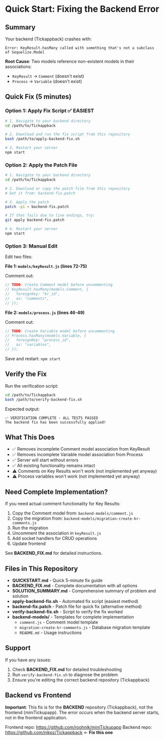 # Quick Start: Fixing the Backend Error

## Summary

Your backend (Tickappback) crashes with:
```
Error: KeyResult.hasMany called with something that's not a subclass of Sequelize.Model
```

**Root Cause**: Two models reference non-existent models in their associations:
- `KeyResult` → `Comment` (doesn't exist)
- `Process` → `Variable` (doesn't exist)

## Quick Fix (5 minutes)

### Option 1: Apply Fix Script ✅ EASIEST

```bash
# 1. Navigate to your backend directory
cd /path/to/Tickappback

# 2. Download and run the fix script from this repository
bash /path/to/apply-backend-fix.sh

# 3. Restart your server
npm start
```

### Option 2: Apply the Patch File

```bash
# 1. Navigate to your backend directory
cd /path/to/Tickappback

# 2. Download or copy the patch file from this repository
# Get it from: backend-fix.patch

# 3. Apply the patch
patch -p1 < backend-fix.patch

# If that fails due to line endings, try:
git apply backend-fix.patch

# 4. Restart your server
npm start
```

### Option 3: Manual Edit

Edit two files:

**File 1: `models/keyResult.js` (lines 72-75)**

Comment out:
```javascript
// TODO: Create Comment model before uncommenting
// KeyResult.hasMany(models.Comment, {
//   foreignKey: "kr_id",
//   as: "comments",
// });
```

**File 2: `models/process.js` (lines 46-49)**

Comment out:
```javascript
// TODO: Create Variable model before uncommenting
// Process.hasMany(models.Variable, {
//   foreignKey: "process_id",
//   as: "variables",
// });
```

Save and restart: `npm start`

## Verify the Fix

Run the verification script:

```bash
cd /path/to/Tickappback
bash /path/to/verify-backend-fix.sh
```

Expected output:
```
✅ VERIFICATION COMPLETE - ALL TESTS PASSED
The backend fix has been successfully applied!
```

## What This Does

- ✅ Removes incomplete Comment model association from KeyResult
- ✅ Removes incomplete Variable model association from Process
- ✅ Server will start without errors
- ✅ All existing functionality remains intact
- ⚠️ Comments on Key Results won't work (not implemented yet anyway)
- ⚠️ Process variables won't work (not implemented yet anyway)

## Need Complete Implementation?

If you need actual comment functionality for Key Results:

1. Copy the Comment model from: `backend-models/comment.js`
2. Copy the migration from: `backend-models/migration-create-kr-comments.js`
3. Run the migration
4. Uncomment the association in `keyResult.js`
5. Add socket handlers for CRUD operations
6. Update frontend

See **BACKEND_FIX.md** for detailed instructions.

## Files in This Repository

- **QUICKSTART.md** - Quick 5-minute fix guide
- **BACKEND_FIX.md** - Complete documentation with all options
- **SOLUTION_SUMMARY.md** - Comprehensive summary of problem and solution
- **apply-backend-fix.sh** - Automated fix script (easiest method)
- **backend-fix.patch** - Patch file for quick fix (alternative method)
- **verify-backend-fix.sh** - Script to verify the fix worked
- **backend-models/** - Templates for complete implementation
  - `comment.js` - Comment model template
  - `migration-create-kr-comments.js` - Database migration template
  - `README.md` - Usage instructions

## Support

If you have any issues:
1. Check **BACKEND_FIX.md** for detailed troubleshooting
2. Run `verify-backend-fix.sh` to diagnose the problem
3. Ensure you're editing the correct backend repository (Tickappback)

## Backend vs Frontend

**Important**: This fix is for the **BACKEND** repository (Tickappback), not the frontend (miniTickupapp). The error occurs when the backend server starts, not in the frontend application.

Frontend repo: https://github.com/roohnik/miniTickupapp
Backend repo: https://github.com/nikpz/Tickappback ← **Fix this one**
